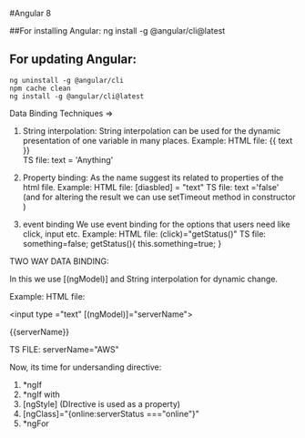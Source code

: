 #Angular 8

##For installing Angular:
    ng install -g @angular/cli@latest

## For updating Angular:
    ng uninstall -g @angular/cli    
    npm cache clean 
    ng install -g @angular/cli@latest

Data Binding Techniques =>

1. String interpolation:
String interpolation can be used for the dynamic presentation of one variable in many places.
Example:
HTML file:
    {{ text }}  
TS file:
    text = 'Anything'

2. Property binding:
As the name suggest its related to properties of the html file.
Example:
HTML file:
    [diasbled] = "text"
TS file: 
    text ='false'
(and for altering the result we can use setTimeout method in constructor )

3. event binding
We  use event binding for the options that users need like click, input etc.
Example:
HTML file:
    (click)="getStatus()"
TS file: 
    something=false;
    getStatus(){
    this.something=true;
    }

TWO WAY DATA BINDING:

In this we use [(ngModel)] and String interpolation for dynamic change. 

Example:
HTML file:

<input type ="text" [(ngModel)]="serverName"><p>{{serverName}}</p>

TS FILE:
serverName="AWS"


Now, its time for undersanding directive:
1. *ngIf
2. *ngIf with <ng-tempelate>
3. [ngStyle] (DIrective is used as a property)
4. [ngClass]="{online:serverStatus ==="online"}"
5. *ngFor 

